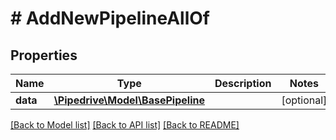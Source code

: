 # # AddNewPipelineAllOf

## Properties

Name | Type | Description | Notes
------------ | ------------- | ------------- | -------------
**data** | [**\Pipedrive\Model\BasePipeline**](.md) |  | [optional]

[[Back to Model list]](../../README.md#models) [[Back to API list]](../../README.md#endpoints) [[Back to README]](../../README.md)
